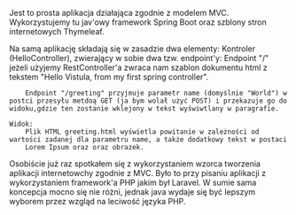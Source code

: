 Jest to prosta aplikacja działająca zgodnie z modelem MVC. Wykorzystujemy tu jav'owy framework Spring Boot oraz szblony stron internetowych Thymeleaf.

Na samą aplikację składają się w zasadzie dwa elementy:
    Kontroler (HelloController), zwierający w sobie dwa tzw. endpoint'y:
        Endpoint "/" jeżeli użyjemy RestController'a zwraca nam szablon dokumentu html z tekstem "Hello Vistula, from my first spring controller".

        Endpoint "/greeting" przyjmuje parametr name (domyślnie "World") w postci przesyłu metdoą GET (ja bym wolał użyć POST) i przekazuje go do widoku,gdzie ten zostanie wklejony w tekst wyświwtlany w paragrafie.

    Widok:
        Plik HTML greeting.html wyświetla powitanie w zależności od wartości zadanej dla parametru name, a także dodatkowy tekst w postaci
        Lorem Ipsum oraz oraz obrazek.

Osobiście już raz spotkałem się z wykorzystaniem wzorca tworzenia aplikacji internetowchy zgodnie z MVC. Było to przy pisaniu aplikacji z wykorzystaniem framework'a PHP jakim był Laravel.
W sumie sama koncepcja mocno się nie różni, jednak java wydaje się być lepszym wyborem przez wzgląd na leciwość języka PHP.